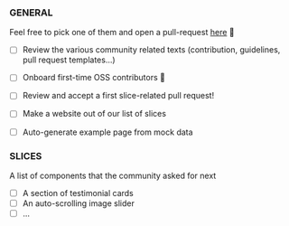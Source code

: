 ### GENERAL
Feel free to pick one of them and open a pull-request [here](https://github.com/PR)  🙌

- [ ] Review the various community related texts (contribution, guidelines, pull request templates...)
- [ ] Onboard first-time OSS contributors 💜
- [ ] Review and accept a first slice-related pull request!
- [ ] Make a website out of our list of slices
- [ ] Auto-generate example page from mock data


### SLICES
A list of components that the community asked for next

- [ ] A section of testimonial cards
- [ ] An auto-scrolling image slider
- [ ] ...
